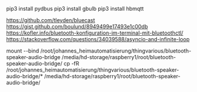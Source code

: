 pip3 install pydbus
pip3 install gbulb
pip3 install hbmqtt

https://github.com/tleyden/bluecast
https://gist.github.com/boulund/8949499e17493e1c00db
https://kofler.info/bluetooth-konfiguration-im-terminal-mit-bluetoothctl/
https://stackoverflow.com/questions/34039588/asyncio-and-infinite-loop

mount --bind /root/johannes_heimautomatisierung/thingvarious/bluetooth-speaker-audio-bridge /media/hd-storage/raspberry1/root/bluetooth-speaker-audio-bridge/
cp -fR /root/johannes_heimautomatisierung/thingvarious/bluetooth-speaker-audio-bridge/* /media/hd-storage/raspberry1/root/bluetooth-speaker-audio-bridge/


